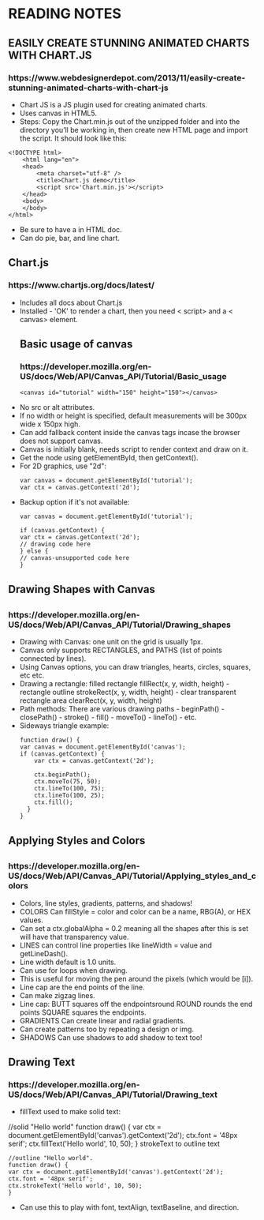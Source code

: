 <h1> READING NOTES</h1>
  <h2>EASILY CREATE STUNNING ANIMATED CHARTS WITH CHART.JS</h2>
    <h3>https://www.webdesignerdepot.com/2013/11/easily-create-stunning-animated-charts-with-chart-js </h3>
       <ul>
        <li>Chart JS is a JS plugin used for creating animated charts. 
        <li>Uses canvas in HTML5.
        <li>Steps: Copy the Chart.min.js out of the unzipped folder and into the directory you’ll be working in, then create new HTML page and import the script. It should look like this:
        </ul>

    <!DOCTYPE html>
        <html lang="en">
        <head>
            <meta charset="utf-8" />
            <title>Chart.js demo</title>
            <script src='Chart.min.js'></script>
        </head>
        <body>
        </body>
    </html>
<ul>
    <li>Be sure to have a <canvas> in HTML doc.
    <li>Can do pie, bar, and line chart.
</ul>

<h2>Chart.js</h2>
<h3>https://www.chartjs.org/docs/latest/</h3>
<ul>
<li>Includes all docs about Chart.js
<li>Installed - 'OK' to render a chart, then you need < script> and a < canvas> element.

<h2>Basic usage of canvas</h2>
<h3>https://developer.mozilla.org/en-US/docs/Web/API/Canvas_API/Tutorial/Basic_usage</h3>

    <canvas id="tutorial" width="150" height="150"></canvas>

</ul>
<ul>
<li>No src or alt attributes. 
<li>If no width or height is specified, default measurements will be 300px wide x 150px high.
<li>Can add fallback content inside the canvas tags incase the browser does not support canvas.
<li>Canvas is initially blank, needs script to render context and draw on it. 
<li>Get the node using getElementById, then getContext(). 
<li>For 2D graphics, use "2d":

    var canvas = document.getElementById('tutorial');
    var ctx = canvas.getContext('2d');

</ul>
<ul>
<li>Backup option if it's not available:

    var canvas = document.getElementById('tutorial');

    if (canvas.getContext) {
    var ctx = canvas.getContext('2d');
    // drawing code here
    } else {
    // canvas-unsupported code here
    }
</ul>

<h2>Drawing Shapes with Canvas<h2>
<h3>https://developer.mozilla.org/en-US/docs/Web/API/Canvas_API/Tutorial/Drawing_shapes</h3>
<ul>
<li>Drawing with Canvas: one unit on the grid is usually 1px. 
<li>Canvas only supports RECTANGLES, and PATHS (list of points connected by lines). 
<li>Using Canvas options, you can draw triangles, hearts, circles, squares, etc etc.
<li>Drawing a rectangle: filled rectangle fillRect(x, y, width, height) - rectangle outline strokeRect(x, y, width, height) - clear transparent rectangle area clearRect(x, y, width, height)
<li>Path methods: There are various drawing paths - beginPath() - closePath() - stroke() - fill() - moveTo() - lineTo() - etc.
<li>Sideways triangle example:

    function draw() {
    var canvas = document.getElementById('canvas');
    if (canvas.getContext) {
        var ctx = canvas.getContext('2d');

        ctx.beginPath();
        ctx.moveTo(75, 50);
        ctx.lineTo(100, 75);
        ctx.lineTo(100, 25);
        ctx.fill();
      }
    }
</ul>

<h2>Applying Styles and Colors<h2>
<h3>https://developer.mozilla.org/en-US/docs/Web/API/Canvas_API/Tutorial/Applying_styles_and_colors</h3>

<ul>
<li>Colors, line styles, gradients, patterns, and shadows!
<li>COLORS Can fillStyle = color and color can be a name, RBG(A), or HEX values. 
<li>Can set a ctx.globalAlpha = 0.2 meaning all the shapes after this is set will have that transparency value.
<li>LINES can control line properties like lineWidth = value and getLineDash(). 
<li>Line width default is 1.0 units. 
<li>Can use for loops when drawing. 
<li>This is useful for moving the pen around the pixels (which would be [i]). 
<li>Line cap are the end points of the line. 
<li>Can make zigzag lines.
<li>Line cap: BUTT squares off the endpointsround ROUND rounds the end points SQUARE squares the endpoints.
<li>GRADIENTS Can create linear and radial gradients. 
<li>Can create patterns too by repeating a design or img.
<li>SHADOWS Can use shadows to add shadow to text too!
</ul>

<h2>Drawing Text</h2>
<h3>https://developer.mozilla.org/en-US/docs/Web/API/Canvas_API/Tutorial/Drawing_text</h3>

<ul>
<li>fillText used to make solid text:
</ul>
    //solid "Hello world"
    function draw() {
    var ctx = document.getElementById('canvas').getContext('2d');
    ctx.font = '48px serif';
    ctx.fillText('Hello world', 10, 50);
    }
    strokeText to outline text

    //outline "Hello world".
    function draw() {
    var ctx = document.getElementById('canvas').getContext('2d');
    ctx.font = '48px serif';
    ctx.strokeText('Hello world', 10, 50);
    }

<ul>
<li>Can use this to play with font, textAlign, textBaseline, and direction.
</ul>
